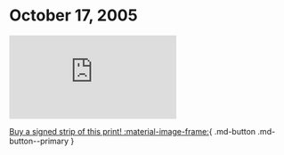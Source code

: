 # October 17, 2005

![](https://www.achewood.com/comic.php?date=10172005)

[Buy a signed strip of this print! :material-image-frame:](https://achewood-holiday-pop-up.myshopify.com/products/strip#10172005){ .md-button .md-button--primary }
